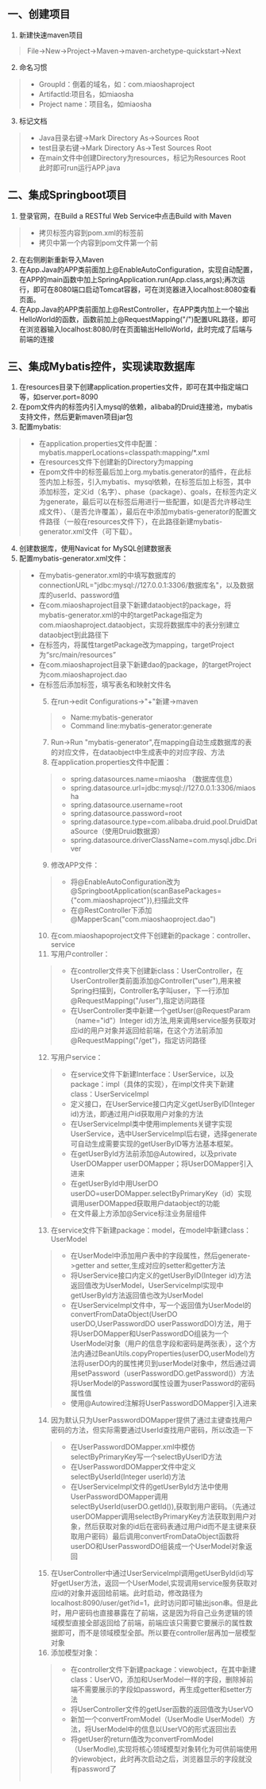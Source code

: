 ## 一、创建项目  
1. 新建快速maven项目  
> File->New->Project->Maven->maven-archetype-quickstart->Next
2. 命名习惯  
>* GroupId：倒着的域名，如：com.miaoshaproject  
>* ArtifactId:项目名，如miaosha  
>* Project name：项目名，如miaosha  
3. 标记文档  
>* Java目录右键->Mark Directory As->Sources Root  
>* test目录右键->Mark Directory As->Test Sources Root
>* 在main文件中创建Directory为resources，标记为Resources Root  
此时即可run运行APP.java  
## 二、集成Springboot项目  
1. 登录官网，在Build a RESTful Web Service中点击Build with Maven
>* 拷贝<parent>标签内容到pom.xml的<properties>标签前  
>* 拷贝<dependencies>中第一个<dependency>内容到pom文件第一个<dependency>前  
2. 在右侧刷新重新导入Maven  
3. 在App.Java的APP类前面加上@EnableAutoConfiguration，实现自动配置，在APP的main函数中加上SpringApplication.run(App.class,args);再次运行，即可在8080端口启动Tomcat容器，可在浏览器进入localhost:8080查看页面。
4. 在App.Java的APP类前面加上@RestController，在APP类内加上一个输出HelloWorld的函数，函数前加上@RequestMapping("/")配置URL路径，即可在浏览器输入localhost:8080/时在页面输出HelloWorld，此时完成了后端与前端的连接    
## 三、集成Mybatis控件，实现读取数据库  
1. 在resources目录下创建application.properties文件，即可在其中指定端口等，如server.port=8090  
2. 在pom文件内的<dependencies>标签内引入mysql的依赖，alibaba的Druid连接池，mybatis支持文件，然后更新maven项目jar包  
3. 配置mybatis:  
  >* 在application.properties文件中配置：mybatis.mapperLocations=classpath:mapping/*.xml  
  >* 在resources文件下创建新的Directory为mapping  
  >* 在pom文件中的<plugins>标签最后加上org.mybatis.generator的插件，在此<plugin>标签内加上<dependencies>标签，引入mybatis、mysql依赖，在<dependencies>标签后加上<executions>标签，其中添加<execution>标签，定义id（名字）、phase（package）、goals，在<goals>标签内定义<goal>为generate，最后可以在<executions>标签后用<configaration>进行一些配置，如<verbose>(是否允许移动生成文件）、<overwrite>（是否允许覆盖），最后在<configurationFile>中添加mybatis-generator的配置文件路径（一般在resources文件下），在此路径新建mybatis-generator.xml文件（可下载）。  
4. 创建数据库，使用Navicat for MySQL创建数据表  
5. 配置mybatis-generator.xml文件：      
>* 在mybatis-generator.xml的<jdbcConnection>中填写数据库的connectionURL="jdbc:mysql://127.0.0.1:3306/数据库名"，以及数据库的userId、password值     
>* 在com.miaoshaproject目录下新建dataobject的package，将mybatis-generator.xml的<javaModelGenerator>中的targetPackage指定为com.miaoshaproject.dataobject，实现将数据库中的表分别建立dataobject到此路径下    
>*  在<sqlMapGenerator>标签内，将属性targetPackage改为mapping，targetProject为“src/main/resources”    
>* 在com.miaoshaproject目录下新建dao的package，<javaClientGenerator>的targetProject为com.miaoshaproject.dao    
>* 在<sqlMapGenerator>标签后添加<table>标签，填写表名和映射文件名    
5. 在run->edit Configurations->"+"新建->maven  
>* Name:mybatis-generator    
>*  Command line:mybatis-generator:generate    
7. Run->Run "mybatis-generator",在mapping自动生成数据库的表的对应文件，在dataobject中生成表中的对应字段、方法    
8. 在application.properties文件中配置：   
>* spring.datasources.name=miaosha  （数据库信息）
>* spring.datasource.url=jdbc:mysql://127.0.0.1:3306/miaosha  
>* spring.datasource.username=root  
>* spring.datasource.password=root  
>* spring.datasource.type=com.alibaba.druid.pool.DruidDataSource（使用Druid数据源）
>* spring.datasource.driverClassName=com.mysql.jdbc.Driver  
9. 修改APP文件：  
  >* 将@EnableAutoConfiguration改为@SpringbootApplication(scanBasePackages={"com.miaoshaproject"}),扫描此文件  
  >* 在@RestController下添加@MapperScan("com.miaoshaoproject.dao") 
 10. 在com.miaoshapoproject文件下创建新的package：controller、service  
 11. 写用户controller：  
  >* 在controller文件夹下创建新class：UserController，在UserController类前面添加@Controller("user"),用来被Spring扫描到，Controller名字叫user，下一行添加@RequestMapping("/user"),指定访问路径  
  >* 在UserController类中新建一个getUser(@RequestParam（name="id"）Integer id)方法,用来调用service服务获取对应id的用户对象并返回给前端，在这个方法前添加@RequestMapping("/get")，指定访问路径  
 12. 写用户service：  
  >* 在service文件下新建Interface：UserService，以及package：impl（具体的实现），在impl文件夹下新建class：UserServiceImpl  
  >* 定义接口，在UserService接口内定义getUserByID(Integer id)方法，即通过用户id获取用户对象的方法  
  >* 在UserServiceImpl类中使用implements关键字实现UserService，选中UserServiceImpl后右键，选择generate可自动生成需要实现的getUserByID等方法基本框架。
  >* 在getUserById方法前添加@Autowired，以及private UserDOMapper userDOMapper；将UserDOMapper引入进来
  >* 在getUserById中用UserDO userDO=userDOMapper.selectByPrimaryKey（id）实现调用userDOMapped获取用户dataobject的功能
  >* 在文件最上方添加@Service标注业务层组件  
13. 在service文件下新建package：model，在model中新建class：UserModel  
  >* 在UserModel中添加用户表中的字段属性，然后generate->getter and setter,生成对应的setter和getter方法  
  >* 将UserService接口内定义的getUserByID(Integer id)方法返回值改为UserModel，UserServiceImpl实现中getUserById方法返回值也改为UserModel  
  >* 在UserServiceImpl文件中，写一个返回值为UserModel的convertFromDataObject(UserDO userDO,UserPasswordDO userPasswordDO)方法，用于将UserDOMapper和UserPasswordDO组装为一个UserModel对象（用户的信息字段和密码是两张表），这个方法内通过BeanUtils.copyProperties(userDO,userModel)方法将userDO内的属性拷贝到userModel对象中，然后通过调用setPassword（userPasswordDO.getPassword()）方法将UserModel的Password属性设置为userPassword的密码属性值  
  >* 使用@Autowired注解将UserPasswordDOMapper引入进来  
14. 因为默认只为UserPasswordDOMapper提供了通过主键查找用户密码的方法，但实际需要通过UserId查找用户密码，所以改造一下  
  >* 在UserPasswordDOMapper.xml中模仿selectByPrimaryKey写一个selectByUserID方法  
  >* 在UserPasswordDOMapper文件中定义selectByUserId(Integer userId)方法  
  >* 在UserServiceImpl文件的getUserById方法中使用UserPasswordDOMapper调用selectByUserId(userDO.getId()),获取到用户密码。（先通过userDOMapper调用selectByPrimaryKey方法获取到用户对象，然后获取对象的id后在密码表通过用户id而不是主键来获取用户密码）最后调用convertFromDataObject函数将userDO和UserPasswordDO组装成一个UserModel对象返回  
15. 在UserController中通过UserServiceImpl调用getUserById(id)写好getUser方法，返回一个UserModel,实现调用service服务获取对应id的对象并返回给前端。此时启动，修改路径为localhost:8090/user/get?id=1，此时访问即可输出json串。但是此时，用户密码也直接暴露在了前端，这是因为将自己业务逻辑的领域模型直接全部返回给了前端，前端应该只需要它要展示的属性数据即可，而不是领域模型全部。所以要在controller层再加一层模型对象  
16. 添加模型对象：  
  >* 在controller文件下新建package：viewobject，在其中新建class：UserVO，添加和UserModel一样的字段，删除掉前端不需要展示的字段如password，再生成getter和setter方法  
  >* 将UserController文件的getUser函数的返回值改为UserVO  
  >* 新加一个convertFromModel（UserModle UserModel）方法，将UserModel中的信息以UserVO的形式返回出去  
  >* 将getUser的return值改为convertFromModel（UserModle),实现将核心领域模型对象转化为可供前端使用的viewobject，此时再次启动之后，浏览器显示的字段就没有password了  
  
